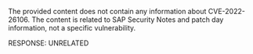 The provided content does not contain any information about CVE-2022-26106. The content is related to SAP Security Notes and patch day information, not a specific vulnerability.

RESPONSE: UNRELATED